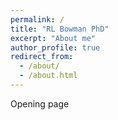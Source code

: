 ```yaml
---
permalink: /
title: "RL Bowman PhD"
excerpt: "About me"
author_profile: true
redirect_from: 
  - /about/
  - /about.html
---
```

 
 Opening page


